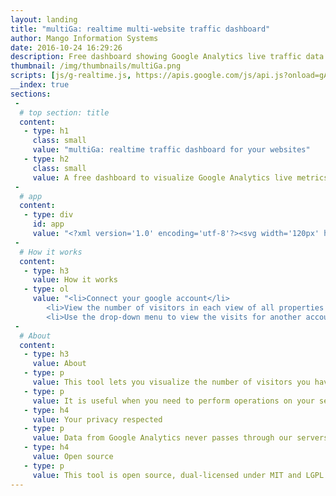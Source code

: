 ```yaml
---
layout: landing
title: "multiGa: realtime multi-website traffic dashboard"
author: Mango Information Systems
date: 2016-10-24 16:29:26
description: Free dashboard showing Google Analytics live traffic data on multiple websites. Ideal to find out if it's the right moment to upgrade your server ;)
thumbnail: /img/thumbnails/multiGa.png
scripts: [js/g-realtime.js, https://apis.google.com/js/api.js?onload=gApiLoaded]
__index: true
sections:
 -
  # top section: title
  content:
   - type: h1
     class: small
     value: "multiGa: realtime traffic dashboard for your websites"
   - type: h2
     class: small
     value: A free dashboard to visualize Google Analytics live metrics for multiple sites.
 -
  # app
  content:
   - type: div
     id: app
     value: "<?xml version='1.0' encoding='utf-8'?><svg width='120px' height='120px' xmlns='http://www.w3.org/2000/svg' viewBox='0 0 100 100' preserveAspectRatio='xMidYMid' class='uil-ripple'><rect x='0' y='0' width='100' height='100' fill='none' class='bk'></rect><g> <animate attributeName='opacity' dur='2s' repeatCount='indefinite' begin='0s' keyTimes='0;0.33;1' values='1;1;0'></animate><circle cx='50' cy='50' r='40' stroke='#565656' fill='none' stroke-width='6' stroke-linecap='round'><animate attributeName='r' dur='2s' repeatCount='indefinite' begin='0s' keyTimes='0;0.33;1' values='0;22;44'></animate></circle></g><g><animate attributeName='opacity' dur='2s' repeatCount='indefinite' begin='1s' keyTimes='0;0.33;1' values='1;1;0'></animate><circle cx='50' cy='50' r='40' stroke='#FF6600' fill='none' stroke-width='6' stroke-linecap='round'><animate attributeName='r' dur='2s' repeatCount='indefinite' begin='1s' keyTimes='0;0.33;1' values='0;22;44'></animate></circle></g></svg><br><small>Loading...</small>"
 -
  # How it works
  content:
   - type: h3
     value: How it works
   - type: ol
     value: "<li>Connect your google account</li>
		<li>View the number of visitors in each view of all properties of your Google Anaytics account</li>
		<li>Use the drop-down menu to view the visits for another account</li>"
 -
  # About
  content:
   - type: h3
     value: About
   - type: p
     value: This tool lets you visualize the number of visitors you have across all of your websites, from a single screen.
   - type: p
     value: It is useful when you need to perform operations on your server, and would like to check whether people are connected at the moment.
   - type: h4
     value: Your privacy respected
   - type: p
     value: Data from Google Analytics never passes through our servers. It goes directly from Google Analytics to your browser.
   - type: h4
     value: Open source
   - type: p
     value: This tool is open source, dual-licensed under MIT and LGPL. You can find the source code of this app <a href="https://github.com/Mango-information-systems/mango-is-website/">here</a>.
---
```

